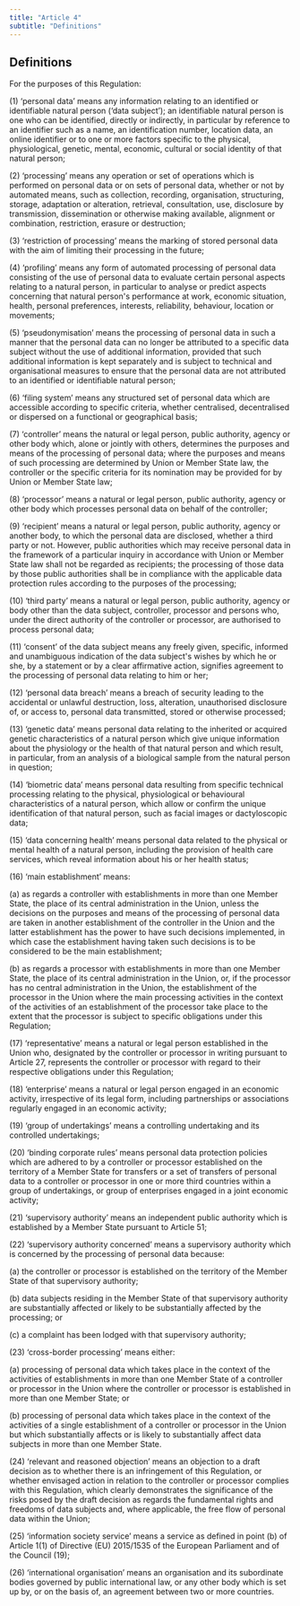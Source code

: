 ```yaml
---
title: "Article 4"
subtitle: "Definitions"
---
```

## Definitions

For the purposes of this Regulation:

(1) ‘personal data’ means any information relating to an identified or identifiable natural person (‘data subject’); an identifiable natural person is one who can be identified, directly or indirectly, in particular by reference to an identifier such as a name, an identification number, location data, an online identifier or to one or more factors specific to the physical, physiological, genetic, mental, economic, cultural or social identity of that natural person;

(2) ‘processing’ means any operation or set of operations which is performed on personal data or on sets of personal data, whether or not by automated means, such as collection, recording, organisation, structuring, storage, adaptation or alteration, retrieval, consultation, use, disclosure by transmission, dissemination or otherwise making available, alignment or combination, restriction, erasure or destruction;

(3) ‘restriction of processing’ means the marking of stored personal data with the aim of limiting their processing in the future;

(4) ‘profiling’ means any form of automated processing of personal data consisting of the use of personal data to evaluate certain personal aspects relating to a natural person, in particular to analyse or predict aspects concerning that natural person's performance at work, economic situation, health, personal preferences, interests, reliability, behaviour, location or movements;

(5) ‘pseudonymisation’ means the processing of personal data in such a manner that the personal data can no longer be attributed to a specific data subject without the use of additional information, provided that such additional information is kept separately and is subject to technical and organisational measures to ensure that the personal data are not attributed to an identified or identifiable natural person;

(6) ‘filing system’ means any structured set of personal data which are accessible according to specific criteria, whether centralised, decentralised or dispersed on a functional or geographical basis;

(7) ‘controller’ means the natural or legal person, public authority, agency or other body which, alone or jointly with others, determines the purposes and means of the processing of personal data; where the purposes and means of such processing are determined by Union or Member State law, the controller or the specific criteria for its nomination may be provided for by Union or Member State law;

(8) ‘processor’ means a natural or legal person, public authority, agency or other body which processes personal data on behalf of the controller;

(9) ‘recipient’ means a natural or legal person, public authority, agency or another body, to which the personal data are disclosed, whether a third party or not. However, public authorities which may receive personal data in the framework of a particular inquiry in accordance with Union or Member State law shall not be regarded as recipients; the processing of those data by those public authorities shall be in compliance with the applicable data protection rules according to the purposes of the processing;

(10) ‘third party’ means a natural or legal person, public authority, agency or body other than the data subject, controller, processor and persons who, under the direct authority of the controller or processor, are authorised to process personal data;

(11) ‘consent’ of the data subject means any freely given, specific, informed and unambiguous indication of the data subject's wishes by which he or she, by a statement or by a clear affirmative action, signifies agreement to the processing of personal data relating to him or her;

(12) ‘personal data breach’ means a breach of security leading to the accidental or unlawful destruction, loss, alteration, unauthorised disclosure of, or access to, personal data transmitted, stored or otherwise processed;

(13) ‘genetic data’ means personal data relating to the inherited or acquired genetic characteristics of a natural person which give unique information about the physiology or the health of that natural person and which result, in particular, from an analysis of a biological sample from the natural person in question;

(14) ‘biometric data’ means personal data resulting from specific technical processing relating to the physical, physiological or behavioural characteristics of a natural person, which allow or confirm the unique identification of that natural person, such as facial images or dactyloscopic data;

(15) ‘data concerning health’ means personal data related to the physical or mental health of a natural person, including the provision of health care services, which reveal information about his or her health status;

(16) ‘main establishment’ means:

(a) as regards a controller with establishments in more than one Member State, the place of its central administration in the Union, unless the decisions on the purposes and means of the processing of personal data are taken in another establishment of the controller in the Union and the latter establishment has the power to have such decisions implemented, in which case the establishment having taken such decisions is to be considered to be the main establishment;

(b) as regards a processor with establishments in more than one Member State, the place of its central administration in the Union, or, if the processor has no central administration in the Union, the establishment of the processor in the Union where the main processing activities in the context of the activities of an establishment of the processor take place to the extent that the processor is subject to specific obligations under this Regulation;

(17) ‘representative’ means a natural or legal person established in the Union who, designated by the controller or processor in writing pursuant to Article 27, represents the controller or processor with regard to their respective obligations under this Regulation;

(18) ‘enterprise’ means a natural or legal person engaged in an economic activity, irrespective of its legal form, including partnerships or associations regularly engaged in an economic activity;

(19) ‘group of undertakings’ means a controlling undertaking and its controlled undertakings;

(20) ‘binding corporate rules’ means personal data protection policies which are adhered to by a controller or processor established on the territory of a Member State for transfers or a set of transfers of personal data to a controller or processor in one or more third countries within a group of undertakings, or group of enterprises engaged in a joint economic activity;

(21) ‘supervisory authority’ means an independent public authority which is established by a Member State pursuant to Article 51;

(22) ‘supervisory authority concerned’ means a supervisory authority which is concerned by the processing of personal data because:

(a) the controller or processor is established on the territory of the Member State of that supervisory authority;

(b) data subjects residing in the Member State of that supervisory authority are substantially affected or likely to be substantially affected by the processing; or

(c) a complaint has been lodged with that supervisory authority;

(23) ‘cross-border processing’ means either:

(a) processing of personal data which takes place in the context of the activities of establishments in more than one Member State of a controller or processor in the Union where the controller or processor is established in more than one Member State; or

(b) processing of personal data which takes place in the context of the activities of a single establishment of a controller or processor in the Union but which substantially affects or is likely to substantially affect data subjects in more than one Member State.

(24) ‘relevant and reasoned objection’ means an objection to a draft decision as to whether there is an infringement of this Regulation, or whether envisaged action in relation to the controller or processor complies with this Regulation, which clearly demonstrates the significance of the risks posed by the draft decision as regards the fundamental rights and freedoms of data subjects and, where applicable, the free flow of personal data within the Union;

(25) ‘information society service’ means a service as defined in point (b) of Article 1(1) of Directive (EU) 2015/1535 of the European Parliament and of the Council (19);

(26) ‘international organisation’ means an organisation and its subordinate bodies governed by public international law, or any other body which is set up by, or on the basis of, an agreement between two or more countries.
